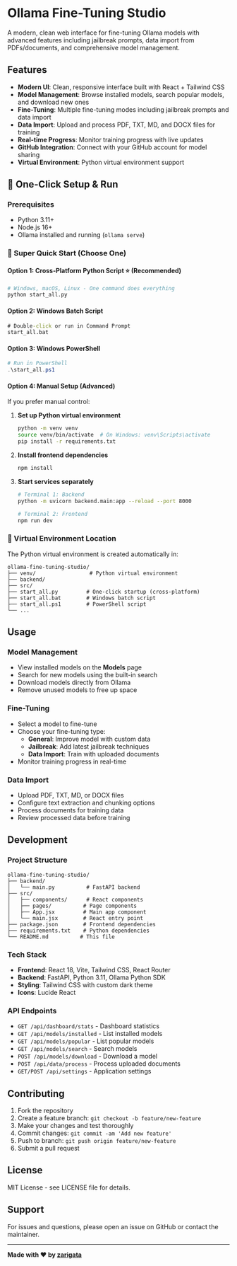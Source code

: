# Ollama Fine-Tuning Studio

A modern, clean web interface for fine-tuning Ollama models with advanced features including jailbreak prompts, data import from PDFs/documents, and comprehensive model management.

## Features

- **Modern UI**: Clean, responsive interface built with React + Tailwind CSS
- **Model Management**: Browse installed models, search popular models, and download new ones
- **Fine-Tuning**: Multiple fine-tuning modes including jailbreak prompts and data import
- **Data Import**: Upload and process PDF, TXT, MD, and DOCX files for training
- **Real-time Progress**: Monitor training progress with live updates
- **GitHub Integration**: Connect with your GitHub account for model sharing
- **Virtual Environment**: Python virtual environment support

## 🚀 One-Click Setup & Run

### Prerequisites
- Python 3.11+
- Node.js 16+
- Ollama installed and running (`ollama serve`)

### 🎯 Super Quick Start (Choose One)

#### **Option 1: Cross-Platform Python Script** ⭐ (Recommended)
```bash
# Windows, macOS, Linux - One command does everything
python start_all.py
```

#### **Option 2: Windows Batch Script**
```cmd
# Double-click or run in Command Prompt
start_all.bat
```

#### **Option 3: Windows PowerShell**
```powershell
# Run in PowerShell
.\start_all.ps1
```

#### **Option 4: Manual Setup (Advanced)**
If you prefer manual control:

1. **Set up Python virtual environment**
   ```bash
   python -m venv venv
   source venv/bin/activate  # On Windows: venv\Scripts\activate
   pip install -r requirements.txt
   ```

2. **Install frontend dependencies**
   ```bash
   npm install
   ```

3. **Start services separately**
   ```bash
   # Terminal 1: Backend
   python -m uvicorn backend.main:app --reload --port 8000
   
   # Terminal 2: Frontend
   npm run dev
   ```

### 📁 Virtual Environment Location
The Python virtual environment is created automatically in:
```
ollama-fine-tuning-studio/
├── venv/                 # Python virtual environment
├── backend/
├── src/
├── start_all.py         # One-click startup (cross-platform)
├── start_all.bat        # Windows batch script
├── start_all.ps1        # PowerShell script
└── ...
```

## Usage

### Model Management
- View installed models on the **Models** page
- Search for new models using the built-in search
- Download models directly from Ollama
- Remove unused models to free up space

### Fine-Tuning
- Select a model to fine-tune
- Choose your fine-tuning type:
  - **General**: Improve model with custom data
  - **Jailbreak**: Add latest jailbreak techniques
  - **Data Import**: Train with uploaded documents
- Monitor training progress in real-time

### Data Import
- Upload PDF, TXT, MD, or DOCX files
- Configure text extraction and chunking options
- Process documents for training data
- Review processed data before training

## Development

### Project Structure
```
ollama-fine-tuning-studio/
├── backend/
│   └── main.py          # FastAPI backend
├── src/
│   ├── components/      # React components
│   ├── pages/          # Page components
│   ├── App.jsx         # Main app component
│   └── main.jsx        # React entry point
├── package.json        # Frontend dependencies
├── requirements.txt    # Python dependencies
└── README.md          # This file
```

### Tech Stack
- **Frontend**: React 18, Vite, Tailwind CSS, React Router
- **Backend**: FastAPI, Python 3.11, Ollama Python SDK
- **Styling**: Tailwind CSS with custom dark theme
- **Icons**: Lucide React

### API Endpoints
- `GET /api/dashboard/stats` - Dashboard statistics
- `GET /api/models/installed` - List installed models
- `GET /api/models/popular` - List popular models
- `GET /api/models/search` - Search models
- `POST /api/models/download` - Download a model
- `POST /api/data/process` - Process uploaded documents
- `GET/POST /api/settings` - Application settings

## Contributing

1. Fork the repository
2. Create a feature branch: `git checkout -b feature/new-feature`
3. Make your changes and test thoroughly
4. Commit changes: `git commit -am 'Add new feature'`
5. Push to branch: `git push origin feature/new-feature`
6. Submit a pull request

## License

MIT License - see LICENSE file for details.

## Support

For issues and questions, please open an issue on GitHub or contact the maintainer.

---

**Made with ❤️ by [zarigata](https://github.com/zarigata)**
